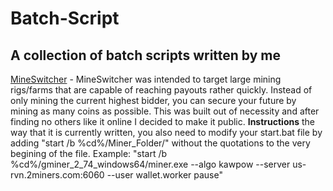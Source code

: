 # Batch-Script
## A collection of batch scripts written by me

[MineSwitcher](MineSwitcher.bat) - MineSwitcher was intended to target large mining rigs/farms that are capable of reaching payouts rather quickly. Instead of only mining the current highest bidder, you can secure your future by mining as many coins as possible. This was built out of necessity and after finding no others like it online I decided to make it public. **Instructions** the way that it is currently written, you also need to modify your start.bat file by adding "start /b %cd%/Miner_Folder/" without the quotations to the very begining of the file.
Example: "start /b %cd%/gminer_2_74_windows64/miner.exe --algo kawpow --server us-rvn.2miners.com:6060 --user wallet.worker pause"
